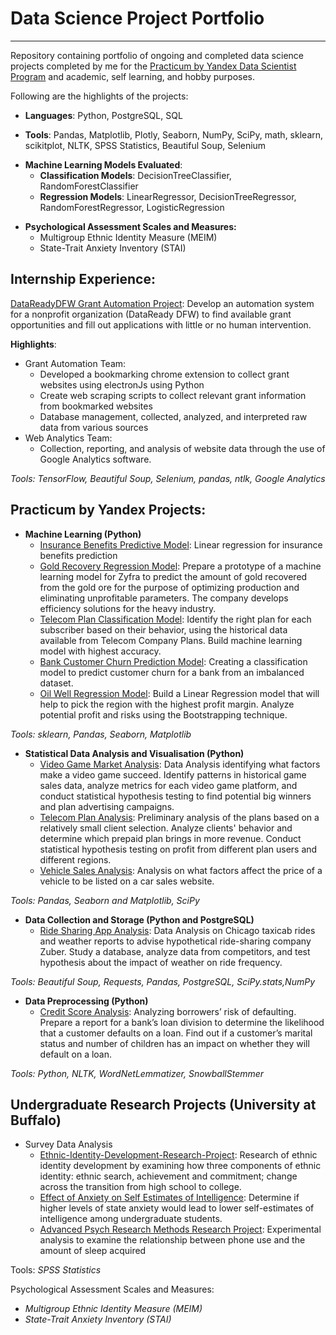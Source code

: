 # Data Science Project Portfolio
---

Repository containing portfolio of ongoing and completed data science projects completed by me for the [Practicum by Yandex Data Scientist Program](https://practicum.yandex.com/data-scientist) and academic, self learning, and hobby purposes.

Following are the highlights of the projects:
- **Languages**: Python, PostgreSQL, SQL 

- __Tools__: Pandas, Matplotlib, Plotly, Seaborn, NumPy, SciPy, math, sklearn, scikitplot, NLTK, SPSS Statistics, Beautiful Soup, Selenium

* __Machine Learning Models Evaluated__:
    * __Classification Models__: DecisionTreeClassifier, RandomForestClassifier
    * __Regression Models__: LinearRegressor, DecisionTreeRegressor, RandomForestRegressor, LogisticRegression

- **Psychological Assessment Scales and Measures:**
   * Multigroup Ethnic Identity Measure (MEIM)
   * State-Trait Anxiety Inventory (STAI)


## Internship Experience:
 [DataReadyDFW Grant Automation Project](https://github.com/giova22i/DataReady-Internship): Develop an automation system for a nonprofit organization (DataReady DFW) to find available grant opportunities and fill out applications with little or no human intervention.


__Highlights__:
* Grant Automation Team:
    * Developed a bookmarking chrome extension to collect grant websites using electronJs using Python
    * Create web scraping scripts to collect relevant grant information from bookmarked websites 
    * Database management, collected, analyzed, and interpreted raw data from various sources
* Web Analytics Team:
    * Collection, reporting, and analysis of website data through the use of Google Analytics software.

     
*Tools: TensorFlow, Beautiful Soup, Selenium, pandas, ntlk, Google Analytics*

## Practicum by Yandex Projects:
* **Machine Learning (Python)**
    * [Insurance Benefits Predictive Model](https://github.com/giova22i/Data-Science-Portfolio/tree/main/Linear-Algebra-Project): Linear regression for insurance benefits prediction
    * [Gold Recovery Regression Model](https://github.com/giova22i/Gold-Recovery-ML): Prepare a prototype of a machine learning model for Zyfra  to predict the amount of gold recovered from the gold ore for the purpose of optimizing production and eliminating unprofitable parameters. The company develops efficiency solutions for the heavy industry.
    * [Telecom Plan Classification Model](https://github.com/giova22i/introML): Identify the right plan for each subscriber based on their behavior, using the historical data available from Telecom Company Plans. Build machine learning model with highest accuracy.
    * [Bank Customer Churn Prediction Model](https://github.com/giova22i/supervisedlearning): Creating a classification model to predict customer churn for a bank from an imbalanced dataset.
    * [Oil Well Regression Model](https://github.com/giova22i/MLB): Build a Linear Regression model that will help to pick the region with the highest profit margin. Analyze potential profit and risks using the Bootstrapping technique.
   


*Tools: sklearn, Pandas, Seaborn, Matplotlib*

* **Statistical Data Analysis and Visualisation (Python)**
    *  [Video Game Market Analysis](https://github.com/giova22i/Video-Game-Sales-Analysis): Data Analysis identifying what factors make a video game succeed.  Identify patterns in historical game sales data, analyze metrics for each video game platform, and conduct statistical hypothesis testing to find potential big winners and plan advertising campaigns.
    * [Telecom Plan Analysis](https://github.com/giova22i/Prepaid-Plan-Analysis): Preliminary analysis of the plans based on a relatively small client selection. Analyze clients' behavior and determine which prepaid plan brings in more revenue. Conduct statistical hypothesis testing on profit from different plan users and different regions.
    * [Vehicle Sales Analysis](https://github.com/giova22i/Practicum-EDA): Analysis on what factors affect the price of a vehicle to be listed on a car sales website.

*Tools: Pandas, Seaborn and Matplotlib, SciPy*

* **Data Collection and Storage (Python and PostgreSQL)**
    * [Ride Sharing App Analysis](https://github.com/giova22i/SQL-Project): Data Analysis on Chicago taxicab rides and weather reports to advise hypothetical ride-sharing company Zuber. Study a database, analyze data from competitors, and test hypothesis about the impact of weather on ride frequency.
    
*Tools: Beautiful Soup, Requests, Pandas, PostgreSQL, SciPy.stats,NumPy*

* __Data Preprocessing (Python)__
   * [Credit Score Analysis](https://github.com/giova22i/Credit-Report-Analysis): Analyzing borrowers’ risk of defaulting. Prepare a report for a bank’s loan division to determine the likelihood that a customer defaults on a loan. Find out if a customer’s marital status and number of children has an impact on whether they will default on a loan. 

*Tools: Python, NLTK, WordNetLemmatizer, SnowballStemmer*


## Undergraduate Research Projects (University at Buffalo)
* Survey Data Analysis   
    * [Ethnic-Identity-Development-Research-Project](https://github.com/giova22i/Ethnic-Identity-Development-Research-Project):  Research of ethnic identity development by examining how three components of ethnic identity: ethnic search, achievement and commitment; change across the transition from high school to college.
    * [Effect of Anxiety on Self Estimates of Intelligence](https://github.com/giova22i/Anxiety-Effect-on-SEI): Determine if higher levels of state anxiety would lead to lower self-estimates of intelligence among undergraduate students.
    * [Advanced Psych Research Methods Research Project](https://github.com/giova22i/Psych-Research-Project): Experimental analysis to examine the relationship between phone use and the amount of sleep acquired

Tools: *SPSS Statistics*

Psychological Assessment Scales and Measures:
   * *Multigroup Ethnic Identity Measure (MEIM)*
   * *State-Trait Anxiety Inventory (STAI)*




